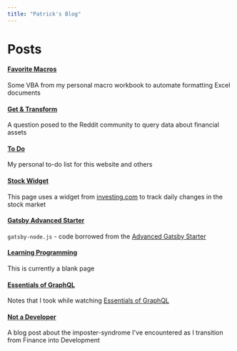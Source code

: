 ```yaml
---
title: "Patrick's Blog"
---
```


# Posts

#### [Favorite Macros](./pages/FavoriteMacros/)

Some VBA from my personal macro workbook to automate formatting Excel documents

#### [Get & Transform](docs/pages/Get&Transform/)

A question posed to the Reddit community to query data about financial assets

#### [To Do](/pages/Checklist/)

My personal to-do list for this website and others

#### [Stock Widget](/pages/FinanceWidgets/)

This page uses a widget from [investing.com](https://www.investing.com?utm_source=WMT&amp;utm_medium=referral&amp;utm_campaign=LEADING_STOCKS&amp;utm_content=Footer%20Link) to track daily changes in the stock market

#### [Gatsby Advanced Starter](/pages/Gatsby-Advanced/)

`gatsby-node.js` - code borrowed from the [Advanced Gatsby Starter](https://raw.githubusercontent.com/Vagr9K/gatsby-advanced-starter/master/gatsby-node.js)

#### [Learning Programming](/pages/LearnProgramming/)

This is currently a blank page

#### [Essentials of GraphQL](/pages/LyndaGQL/)

Notes that I took while watching [Essentials of GraphQL](https://www.linkedin.com/learning/graphql-essential-training/data-persistence-with-sql)

#### [Not a Developer](/pages/NotADeveloper/)

A blog post about the imposter-syndrome I've encountered as I transition from Finance into Development
